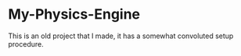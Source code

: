 # My-Physics-Engine

This is an old project that I made, it has a somewhat convoluted setup procedure.
